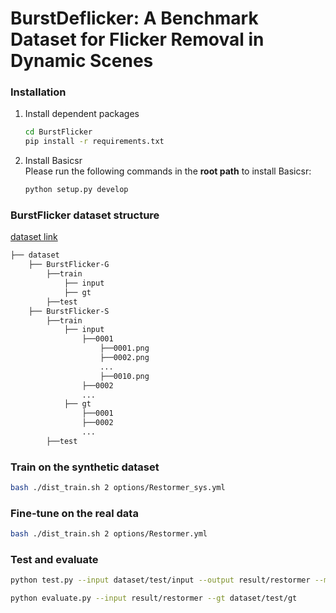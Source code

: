 # BurstDeflicker: A Benchmark Dataset for Flicker Removal in Dynamic Scenes

### Installation

1. Install dependent packages

    ```bash
    cd BurstFlicker
    pip install -r requirements.txt
    ```

2. Install Basicsr<br>
    Please run the following commands in the **root path** to install Basicsr:<br>

    ```bash
    python setup.py develop
    ```
### BurstFlicker dataset structure


[dataset link](https://www.kaggle.com/datasets/lishenqu/burstflicker)

```bash
├── dataset
    ├── BurstFlicker-G
        ├──train
            ├── input
            ├── gt
        ├──test
    ├── BurstFlicker-S
        ├──train
            ├── input
                ├──0001
                    ├──0001.png
                    ├──0002.png
                    ...
                    ├──0010.png
                ├──0002
                ...
            ├── gt
                ├──0001
                ├──0002
                ...
        ├──test
```

### Train on the synthetic dataset
```bash
bash ./dist_train.sh 2 options/Restormer_sys.yml
```

### Fine-tune on the real data 
```bash
bash ./dist_train.sh 2 options/Restormer.yml
```

### Test and evaluate
```bash
python test.py --input dataset/test/input --output result/restormer --model_path checkpoint/Restormer.pth
```

```bash
python evaluate.py --input result/restormer --gt dataset/test/gt
```
